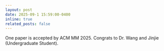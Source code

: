 ```yaml
---
layout: post
date: 2025-09-1 15:59:00-0400
inline: true
related_posts: false
---
```


One paper is accepted by ACM MM 2025. Congrats to Dr. Wang and Jinjie (Undergraduate  Student).